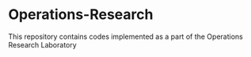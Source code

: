 # Operations-Research
This repository contains codes implemented as a part of the Operations Research Laboratory
